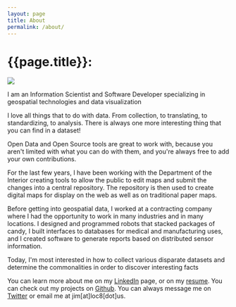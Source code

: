```yaml
---
layout: page
title: About
permalink: /about/
---
```

<h1 class="page-heading">{{page.title}}:</h1>
<img id="about-photo" src = "{{site.user_image}}" />
<p>I am an Information Scientist and Software Developer specializing in geospatial technologies and data visualization </p>
<p>I love all things that to do with data. From collection, to translating, to standardizing, to analysis. There is always one more interesting thing that you can find in a dataset!</p>
<p>Open Data and Open Source tools are great to work with, because you aren't limited with what you can do with them, and you're always free to add your own contributions.</p>
<p>For the last few years, I have been working with the Department of the Interior creating tools to allow the public to edit maps and submit the changes into a central repository. The repository is then used to create digital maps for display on the web as well as on traditional paper maps.</p>
<p>Before getting into geospatial data, I worked at a contracting company where I had the opportunity to work in many industries and in many locations. I designed and programmed robots that stacked packages of candy, I built interfaces to databases for medical and manufacturing uses, and I created software to generate reports based on distributed sensor information.</p>
<p>Today, I'm most interested in how to collect various disparate datasets and determine the commonalities in order to discover interesting facts</p>
<p>You can learn more about me on my <a href="https://www.linkedin.com/in/james-mcandrew-08610311">LinkedIn</a> page, or on my <a href="/documents/mcandrew_resume_2016.pdf">resume</a>. You can check out my projects on <a href="http://github.com/jimmyrocks">Github</a>. You can always message me on <a href="http://twitter.com/jimmyrocks">Twitter</a> or email me at jim[at]loc8[dot]us.</p>
